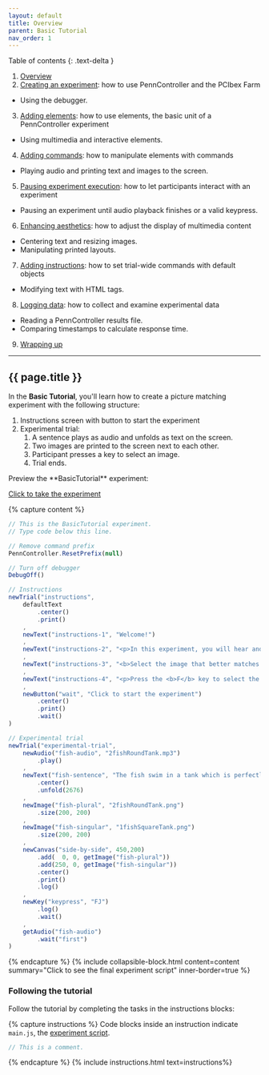 ```yaml
---
layout: default
title: Overview
parent: Basic Tutorial
nav_order: 1
---
```


Table of contents
{: .text-delta }

1. [Overview](#overview)
2. [Creating an experiment](#creating-an-experiment): how to use PennController and the PCIbex Farm
  + Using the debugger.
3. [Adding elements](#adding-elements):  how to use elements, the basic unit of a PennController experiment
 + Using multimedia and interactive elements.
4. [Adding commands](#adding-commands): how to manipulate elements with commands
  + Playing audio and printing text and images to the screen.
5. [Pausing experiment execution](#pausing-experiment-execution): how to let participants interact with an experiment
  + Pausing an experiment until audio playback finishes or a valid keypress.
6. [Enhancing aesthetics](#enhancing-aesthetics): how to adjust the display of multimedia content
  + Centering text and resizing images.
  + Manipulating printed layouts.
7. [Adding instructions](#adding-instructions): how to set trial-wide commands with default objects
  + Modifying text with HTML tags.
8. [Logging data](#logging-data): how to collect and examine experimental data
  + Reading a PennController results file.
  + Comparing timestamps to calculate response time.
9. [Wrapping up](#wrapping-up)

---

## {{ page.title }}

In the **Basic Tutorial**, you'll learn how to create a picture matching experiment with the following structure:

1. Instructions screen with button to start the experiment
2. Experimental trial:
    1. A sentence plays as audio and unfolds as text on the screen.
    2. Two images are printed to the screen next to each other.
    3. Participant presses a key to select an image.
    4. Trial ends.

<div class="dotted-grey-dk-000 px-4" markdown="1">
Preview the **BasicTutorial** experiment:

<p class="text-delta collapsible-block-title">
  <a href="https://expt.pcibex.net/ibexexps/angelicapan/BasicTutorial/experiment.html" target="_blank">Click to take the experiment</a>
</p> 

{% capture content %}
```javascript
// This is the BasicTutorial experiment.
// Type code below this line.

// Remove command prefix
PennController.ResetPrefix(null)

// Turn off debugger
DebugOff()

// Instructions
newTrial("instructions",
    defaultText
        .center()
        .print()
    ,
    newText("instructions-1", "Welcome!")
    ,
    newText("instructions-2", "<p>In this experiment, you will hear and read a sentence, and see two images.</p>")
    ,
    newText("instructions-3", "<b>Select the image that better matches the sentence:</b>")
    ,
    newText("instructions-4", "<p>Press the <b>F</b> key to select the image on the left.<br>Press the <b>J</b> key to select the image on the right.</p>")
    ,
    newButton("wait", "Click to start the experiment")
        .center()
        .print()
        .wait()
)

// Experimental trial
newTrial("experimental-trial",
    newAudio("fish-audio", "2fishRoundTank.mp3")
        .play()
    ,
    newText("fish-sentence", "The fish swim in a tank which is perfectly round.")
        .center()
        .unfold(2676)
    ,
    newImage("fish-plural", "2fishRoundTank.png")
        .size(200, 200)
    ,
    newImage("fish-singular", "1fishSquareTank.png")
        .size(200, 200)
    ,
   	newCanvas("side-by-side", 450,200)
        .add(  0, 0, getImage("fish-plural"))
        .add(250, 0, getImage("fish-singular"))
        .center()
        .print()
        .log()
    ,
    newKey("keypress", "FJ")
        .log()
        .wait()
    ,
    getAudio("fish-audio")
        .wait("first")
)
```
{% endcapture %}
{% include collapsible-block.html content=content summary="Click to see the final experiment script" inner-border=true %}
</div>

### Following the tutorial

Follow the tutorial by completing the tasks in the <span class="label label-purple">instructions</span> blocks:

{% capture instructions %}
Code blocks inside an instruction indicate `main.js`, the [experiment script](#editing-an-experiment).

```javascript
// This is a comment.
```
{% endcapture %}
{% include instructions.html text=instructions%}
